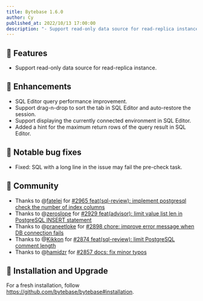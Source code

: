 ```yaml
---
title: Bytebase 1.6.0
author: Cy
published_at: 2022/10/13 17:00:00
description: "- Support read-only data source for read-replica instance. - SQL Editor query performance improvement. - Support drag-n-drop to sort the tab in SQL Editor and auto-restore the session. - Support displaying the currently connected environment in SQL Editor - Added a hint for the maximum return rows of the query result in SQL Editor."
---
```


## 🚀 Features

- Support read-only data source for read-replica instance.

## 🎄 Enhancements

- SQL Editor query performance improvement.
- Support drag-n-drop to sort the tab in SQL Editor and auto-restore the session.
- Support displaying the currently connected environment in SQL Editor.
- Added a hint for the maximum return rows of the query result in SQL Editor.

## 🐞 Notable bug fixes

- Fixed: SQL with a long line in the issue may fail the pre-check task.

## 🎠 Community

- Thanks to @[fatelei](https://github.com/fatelei) for [#2965 feat(sql-review): implement postgresql check the number of index columns](https://github.com/bytebase/bytebase/pull/2965)
- Thanks to @[zeroslope](https://github.com/zeroslope) for [#2929 feat(advisor): limit value list len in PostgreSQL INSERT statement](https://github.com/bytebase/bytebase/pull/2929)
- Thanks to @[praneetloke](https://github.com/praneetloke) for [#2898 chore: improve error message when DB connection fails](https://github.com/bytebase/bytebase/pull/2898)
- Thanks to @[Kikkon](https://github.com/Kikkon) for [#2874 feat(sql-review): limit PostgreSQL comment length](https://github.com/bytebase/bytebase/pull/2874)
- Thanks to @[hamidzr](https://github.com/hamidzr) for [#2857 docs: fix minor typos](https://github.com/bytebase/bytebase/pull/2857)

## 📕 Installation and Upgrade

For a fresh installation, follow https://github.com/bytebase/bytebase#installation.

